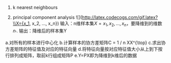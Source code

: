 1. k nearest neighbours

2. principal component analysis 
![](http://latex.codecogs.com/gif.latex?\\X={x_1, x_2, ..., x_n})
输入：n维样本集$X={x_1, x_2, ..., x_n}$，要降维到的维数$n_{'}$.
输出：降维后的样本集Y

a.对所有的样本进行中心化
b.计算样本的协方差矩阵C = 1 / n XX^{\top}
c.求出协方差矩阵的特征值及对应的特征向量
d.将特征向量按对应特征值大小从上到下按行排列成矩阵，取前k行组成矩阵P
e.Y=PX即为降维到k维后的数据
